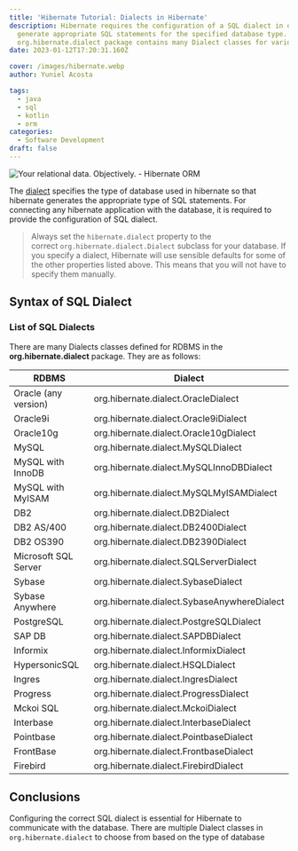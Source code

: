```yaml
---
title: 'Hibernate Tutorial: Dialects in Hibernate'
description: Hibernate requires the configuration of a SQL dialect in order to
  generate appropriate SQL statements for the specified database type. The
  org.hibernate.dialect package contains many Dialect classes for various RDBMS.
date: 2023-01-12T17:20:31.160Z

cover: /images/hibernate.webp
author: Yuniel Acosta

tags:
  - java
  - sql
  - kotlin
  - orm
categories:
  - Software Development
draft: false
---
```


![Your relational data. Objectively. - Hibernate ORM](https://hibernate.org/images/hibernate-logo.svg)

The [dialect](https://docs.jboss.org/hibernate/orm/3.3/reference/en/html/session-configuration.html#configuration-optional-dialects) specifies the type of database used in hibernate so that hibernate generates the appropriate type of SQL statements. For connecting any hibernate application with the database, it is required to provide the configuration of SQL dialect.

> Always set the `hibernate.dialect` property to the correct `org.hibernate.dialect.Dialect` subclass for your database. If you specify a dialect, Hibernate will use sensible defaults for some of the other properties listed above. This means that you will not have to specify them manually.

## Syntax of SQL Dialect

### List of SQL Dialects

There are many Dialects classes defined for RDBMS in the **org.hibernate.dialect** package. They are as follows:

| RDBMS                | Dialect                                     |
| -------------------- | ------------------------------------------- |
| Oracle (any version) | org.hibernate.dialect.OracleDialect         |
| Oracle9i             | org.hibernate.dialect.Oracle9iDialect       |
| Oracle10g            | org.hibernate.dialect.Oracle10gDialect      |
| MySQL                | org.hibernate.dialect.MySQLDialect          |
| MySQL with InnoDB    | org.hibernate.dialect.MySQLInnoDBDialect    |
| MySQL with MyISAM    | org.hibernate.dialect.MySQLMyISAMDialect    |
| DB2                  | org.hibernate.dialect.DB2Dialect            |
| DB2 AS/400           | org.hibernate.dialect.DB2400Dialect         |
| DB2 OS390            | org.hibernate.dialect.DB2390Dialect         |
| Microsoft SQL Server | org.hibernate.dialect.SQLServerDialect      |
| Sybase               | org.hibernate.dialect.SybaseDialect         |
| Sybase Anywhere      | org.hibernate.dialect.SybaseAnywhereDialect |
| PostgreSQL           | org.hibernate.dialect.PostgreSQLDialect     |
| SAP DB               | org.hibernate.dialect.SAPDBDialect          |
| Informix             | org.hibernate.dialect.InformixDialect       |
| HypersonicSQL        | org.hibernate.dialect.HSQLDialect           |
| Ingres               | org.hibernate.dialect.IngresDialect         |
| Progress             | org.hibernate.dialect.ProgressDialect       |
| Mckoi SQL            | org.hibernate.dialect.MckoiDialect          |
| Interbase            | org.hibernate.dialect.InterbaseDialect      |
| Pointbase            | org.hibernate.dialect.PointbaseDialect      |
| FrontBase            | org.hibernate.dialect.FrontbaseDialect      |
| Firebird             | org.hibernate.dialect.FirebirdDialect       |

## Conclusions

Configuring the correct SQL dialect is essential for Hibernate to communicate with the database. There are multiple Dialect classes in `org.hibernate.dialect` to choose from based on the type of database
